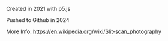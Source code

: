 Created in 2021 with p5.js

Pushed to Github in 2024


More Info:
https://en.wikipedia.org/wiki/Slit-scan_photography
